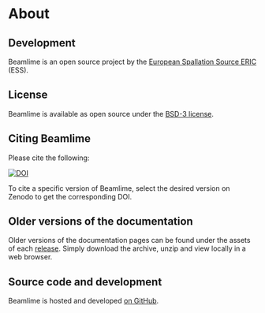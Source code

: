# About

## Development

Beamlime is an open source project by the [European Spallation Source ERIC](https://europeanspallationsource.se/) (ESS).

## License

Beamlime is available as open source under the [BSD-3 license](https://opensource.org/licenses/BSD-3-Clause).

## Citing Beamlime

Please cite the following:

[![DOI](https://zenodo.org/badge/FIXME.svg)](https://zenodo.org/doi/10.5281/zenodo.FIXME)

To cite a specific version of Beamlime, select the desired version on Zenodo to get the corresponding DOI.

## Older versions of the documentation

Older versions of the documentation pages can be found under the assets of each [release](https://github.com/scipp/beamlime/releases).
Simply download the archive, unzip and view locally in a web browser.

## Source code and development

Beamlime is hosted and developed [on GitHub](https://github.com/scipp/beamlime).
